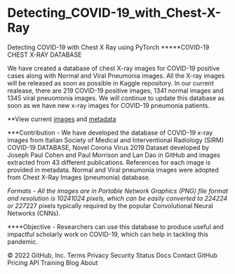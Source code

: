 # Detecting_COVID-19_with_Chest-X-Ray
Detecting COVID-19 with Chest X Ray using PyTorch
*****COVID-19 CHEST X-RAY DATABASE


We have created a database of chest X-ray images for COVID-19 positive cases along with Normal and Viral Pneumonia images. All the X-ray images will be released as soon as possible in Kaggle repository. In our current realease, there are 219 COVID-19 positive images, 1341 normal images and 1345 viral pneuomonia images. We will continue to update this database as soon as we have new x-ray images for COVID-19 pneumonia patients.  

**View current [images](images) and [metadata](metadata.csv)

***Contribution
    - We have developed the database of COVID-19 x-ray images from Italian Society of Medical and Interventional Radiology (SIRM) COVID-19 DATABASE, Novel Corona Virus 2019 Dataset developed by Joseph Paul Cohen and Paul Morrison and Lan Dao in GitHub and images extracted from 43 different publications. References for each image is provided in metadata. Normal and Viral pneumonia images were adopted from Chest X-Ray Images (pneumonia) database.   

***Formats
    - All the images are in Portable Network Graphics (PNG) file format and resolution is 1024*1024 pixels, which can be easily converted to 224*224 or 227*227 pixels typically required by the popular Convolutional Neural Networks (CNNs).

****Objective
    -  Researchers can use this database to produce useful and impactful scholarly work on COVID-19, which can help in tackling this pandemic. 





© 2022 GitHub, Inc.
Terms
Privacy
Security
Status
Docs
Contact GitHub
Pricing
API
Training
Blog
About
